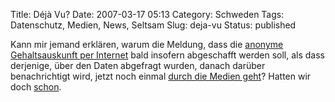 Title: Déjà Vu?
Date: 2007-03-17 05:13
Category: Schweden
Tags: Datenschutz, Medien, News, Seltsam
Slug: deja-vu
Status: published

Kann mir jemand erklären, warum die Meldung, dass die [anonyme
Gehaltsauskunft per
Internet](http://www.fiket.de/2006/11/27/einkommensauskunft-per-internet/)
bald insofern abgeschafft werden soll, als dass derjenige, über den
Daten abgefragt wurden, danach darüber benachrichtigt wird, jetzt noch
einmal [durch die Medien
geht](http://www.sr.se/cgi-bin/International/nyhetssidor/artikel.asp?ProgramID=2108&Nyheter=&format=1&artikel=1258862)?
Hatten wir doch
[schon](http://www.fiket.de/2007/02/21/anonyme-gehaltsauskunft-bald-zu-ende/).

